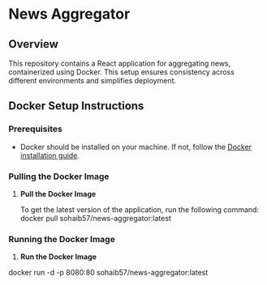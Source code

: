 # News Aggregator

## Overview

This repository contains a React application for aggregating news, containerized using Docker. This setup ensures consistency across different environments and simplifies deployment.

## Docker Setup Instructions

### Prerequisites

- Docker should be installed on your machine. If not, follow the [Docker installation guide](https://docs.docker.com/get-docker/).

### Pulling the Docker Image

1. **Pull the Docker Image**

   To get the latest version of the application, run the following command:
   docker pull sohaib57/news-aggregator:latest


### Running the Docker Image

1. **Run the Docker Image**

docker run -d -p 8080:80 sohaib57/news-aggregator:latest

